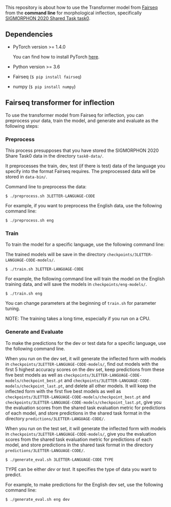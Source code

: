 This repository is about how to use the Transformer model from [Fairseq](https://github.com/pytorch/fairseq) from the **command line** for morphological inflection, specifically [SIGMORPHON 2020 Shared Task task0](https://sigmorphon.github.io/sharedtasks/2020/task0/).

## Dependencies

- PyTorch version >= 1.4.0

  You can find how to install PyTorch [here](https://pytorch.org/get-started/locally/).

- Python version >= 3.6

- Fairseq (```$ pip install fairseq```)

- numpy (```$ pip install numpy```)

## Fairseq transformer for inflection

To use the transformer model from Fairseq for inflection, you can preprocess your data, train the model, and generate and evaluate as the following steps:

### Preprocess

This process presupposes that you have stored the SIGMORPHON 2020 Share Task0 data in the directory ```task0-data/```.

It preprocesses the train, dev, test (if there is test) data of the language you specify into the format Fairseq requires. The preprocessed data will be stored in ```data-bin/```. 

Command line to preprocess the data:

```
$ ./preprocess.sh 3LETTER-LANGUAGE-CODE
```

For example, if you want to preprocess the English data, use the following command line:

```
$ ./preprocess.sh eng
```

### Train

To train the model for a specific language, use the following command line:

The trained models will be save in the directory ```checkpoints/3LETTER-LANGUAGE-CODE-models/```.

```
$ ./train.sh 3LETTER-LANGUAGE-CODE
```
For example, the following command line will train the model on the English training data, and will save the models in ```checkpoints/eng-models/```.

```
$ ./train.sh eng
```

You can change parameters at the beginning of ```train.sh``` for parameter tuning.

NOTE: The training takes a long time, especially if you run on a CPU.

### Generate and Evaluate

To make the predictions for the dev or test data for a specific language, use the following command line. 

When you run on the dev set, it will generate the inflected form with models in ```checkpoints/3LETTER-LANGUAGE-CODE-models/```, find out models with the first 5 highest accuracy scores on the dev set, keep predictions from these five best models as well as ```checkpoints/3LETTER-LANGUAGE-CODE-models/checkpoint_best.pt``` and ```checkpoints/3LETTER-LANGUAGE-CODE-models/checkpoint_last.pt```, and delete all other models.
It will keep the inflected form with the first five best models as well as ```checkpoints/3LETTER-LANGUAGE-CODE-models/checkpoint_best.pt``` and ```checkpoints/3LETTER-LANGUAGE-CODE-models/checkpoint_last.pt```, give you the evaluation scores from the shared task evaluation metric for predictions of each model, and store predictions in the shared task format in the directory ```predictions/3LETTER-LANGUAGE-CODE/```.

When you run on the test set, it will generate the inflected form with models in ```checkpoints/3LETTER-LANGUAGE-CODE-models/```, give you the evaluation scores from the shared task evaluation metric for predictions of each model, and store predictions in the shared task format in the directory ```predictions/3LETTER-LANGUAGE-CODE/```.

```
$ ./generate_eval.sh 3LETTER-LANGUAGE-CODE TYPE
```

TYPE can be either *dev* or *test*. It specifies the type of data you want to predict.

For example, to make predictions for the English dev set, use the following command line:

```
$ ./generate_eval.sh eng dev
```


